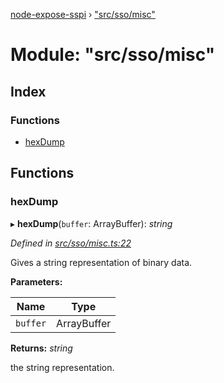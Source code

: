 [node-expose-sspi](../README.md) › ["src/sso/misc"](_src_sso_misc_.md)

# Module: "src/sso/misc"

## Index

### Functions

* [hexDump](_src_sso_misc_.md#hexdump)

## Functions

###  hexDump

▸ **hexDump**(`buffer`: ArrayBuffer): *string*

*Defined in [src/sso/misc.ts:22](https://github.com/jlguenego/node-expose-sspi/blob/e5fb53c/src/sso/misc.ts#L22)*

Gives a string representation of binary data.

**Parameters:**

Name | Type |
------ | ------ |
`buffer` | ArrayBuffer |

**Returns:** *string*

the string representation.
